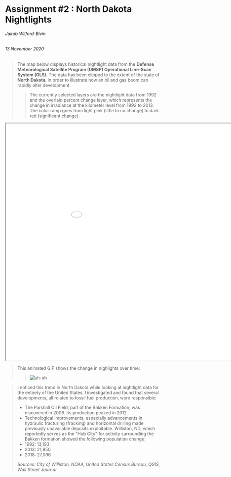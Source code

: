 # Assignment #2 : North Dakota Nightlights
###### Jakob Wilford-Bivin
###### 13 November 2020
>The map below displays historical nightlight data from the **Defense Meteorological Satellite Program (DMSP) Operational Line-Scan System (OLS)**. The data has been clipped to the extent of the state of **North Dakota**, in order to illustrate how an oil and gas boom can rapidly alter development. 
>>The currently selected layers are the nightlight data from 1992 and the overlaid percent change layer, which represents the change in irradiance at the kilometer level from 1992 to 2013. The color ramp goes from light pink (little to no change) to dark red (significant change). 

<iframe src="assignment2/index.html" width=1024 height=768></iframe>

>This animated GIF shows the change in nighlights over time:
>>![uh-oh](/timelapse.gif)

>I noticed this trend in North Dakota while looking at nightlight data for the entirety of the United States. I investigated and found that several developments, all related to fossil fuel production, were responsible:
>- The Parshall Oil Field, part of the Bakken Formation, was discovered in 2006. Its production peaked in 2012.
>- Technological improvements, especially advancements in hydraulic fracturing (fracking) and horizontal drilling made previously unavailable deposits exploitable.
> Williston, ND, which reportedly serves as the "Hub City" for activity surrounding the Bakken formation showed the following population change:
>- 1992: 13,193
>- 2013: 21,950
>- 2018: 27,096
>>
>*Sources: City of Williston, NOAA, United States Census Bureau, QGIS, Wall Street Journal*
